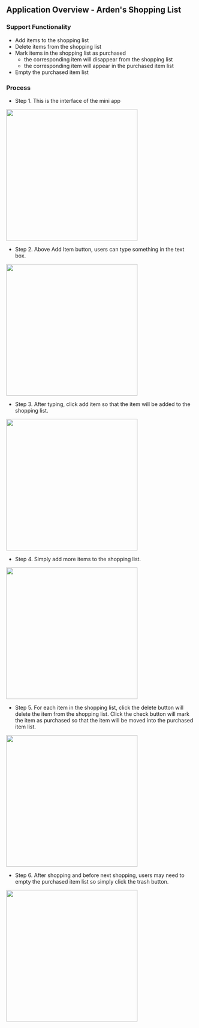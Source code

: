 ## Application Overview - Arden's Shopping List
### Support Functionality
* Add items to the shopping list
* Delete items from the shopping list
* Mark items in the shopping list as purchased
    * the corresponding item will disappear from the shopping list
    * the corresponding item will appear in the purchased item list
* Empty the purchased item list

### Process
* Step 1. This is the interface of the mini app
<kbd>
<img src="./screenshots/1.png" width="350"  >
</kbd>

* Step 2. Above Add Item button, users can type something in the text box.
<kbd>
<img src="./screenshots/2.png" width="350"  >
</kbd>

* Step 3. After typing, click add item so that the item will be added to the shopping list.
<kbd>
<img src="./screenshots/3.png" width="350"  >
</kbd>

* Step 4. Simply add more items to the shopping list.
<kbd>
<img src="./screenshots/4.png" width="350"  >
</kbd>

* Step 5. For each item in the shopping list, click the delete button will delete the item from the shopping list. Click the check button will mark the item as purchased so that the item will be moved into the purchased item list.
<kbd>
<img src="./screenshots/5.png" width="350"  >
</kbd>

* Step 6. After shopping and before next shopping, users may need to empty the purchased item list so simply click the trash button.
<kbd>
<img src="./screenshots/6.png" width="350"  >
</kbd>